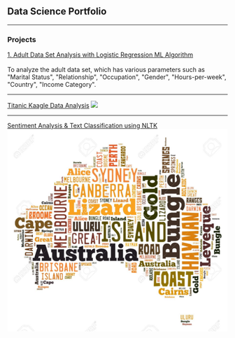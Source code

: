 ## Data Science Portfolio

---

### Projects

[1. Adult Data Set Analysis with Logistic Regression ML Algorithm](/sample_page)
<br><br>
To analyze the adult data set, which has various parameters such as "Marital Status", "Relationship", "Occupation", "Gender", "Hours-per-week", "Country", "Income Category".


---
[Titanic Kaagle Data Analysis]()
<img src="images/titanic_cover.jpeg.jpg?raw=true"/>

---
[Sentiment Analysis & Text Classification using NLTK]()
<img src="images/word_Cloud.jpg?raw=true"/>
